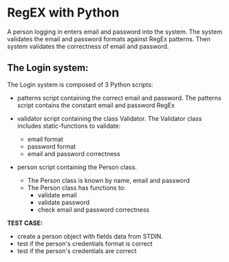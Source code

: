 # RegEX with Python

A person logging in enters email and password into the system.
The system validates the email and password formats against RegEx patterns.
Then system validates the correctness of email and password.

## The Login system:
The Login system is composed of 3 Python scripts:

*   patterns script containing the correct email and password.
    The patterns script contains the constant email and password RegEx

*   validator script containing the class Validator.
    The Validator class includes static-functions to validate:
    *   email format
    *   password format
    *   email and password correctness
  
*   person script containing the Person class.
    *   The Person class is known by name, email and password
    *   The Person class has functions to:
        *   validate email
        *   validate password
        *   check email and password correctness
  
**TEST CASE:** 
-   create a person object with fields data from STDIN. 
-   test if the person's credentials format is correct
-   test if the person's credentials are correct